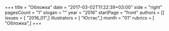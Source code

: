 +++
title = "Обложка"
date = "2017-03-02T11:22:39+03:00"
side = "right"
pagesCount = "1"
slogan = ""
year = "2016"
startPage = "front"
authors = []
issues = [ "2016_01",]
illustrators = [ "Юстас",]
month = "01"
rubrics = [ "Обложка",]
+++
